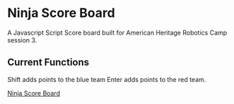 # Ninja Score Board

A Javascript Script Score board built for American Heritage Robotics Camp session 3.

## Current Functions

Shift adds points to the blue team
Enter adds points to the red team.

[Ninja Score Board](https://djriffle.github.io)


